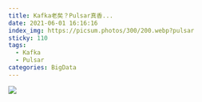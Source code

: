 ```yaml
---
title: Kafka老矣？Pulsar真香...
date: 2021-06-01 16:16:16
index_img: https://picsum.photos/300/200.webp?pulsar
sticky: 110
tags:
  - Kafka
  - Pulsar
categories: BigData
---
```


![](https://for-boer-blog.oss-cn-beijing.aliyuncs.com/pulsar-featrue.jpg?x-oss-process=style/blog-img-watermark)
